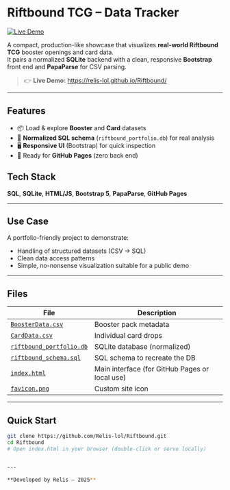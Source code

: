 # Riftbound TCG – Data Tracker

[![Live Demo](https://img.shields.io/badge/Live%20Demo-Online-green?style=for-the-badge&logo=githubpages)](https://relis-lol.github.io/Riftbound/)

A compact, production-like showcase that visualizes **real-world Riftbound TCG** booster openings and card data.  
It pairs a normalized **SQLite** backend with a clean, responsive **Bootstrap** front end and **PapaParse** for CSV parsing.

> 👉 **Live Demo:** https://relis-lol.github.io/Riftbound/

---

## Features
- 📦 Load & explore **Booster** and **Card** datasets
- 🧱 **Normalized SQL schema** (`riftbound_portfolio.db`) for real analysis
- 🖥️ **Responsive UI** (Bootstrap) for quick inspection
- 🔗 Ready for **GitHub Pages** (zero back end)

## Tech Stack
**SQL**, **SQLite**, **HTML/JS**, **Bootstrap 5**, **PapaParse**, **GitHub Pages**

---

## Use Case
A portfolio-friendly project to demonstrate:
- Handling of structured datasets (CSV → SQL)
- Clean data access patterns
- Simple, no-nonsense visualization suitable for a public demo

---

## Files
| File | Description |
|---|---|
| [`BoosterData.csv`](./BoosterData.csv) | Booster pack metadata |
| [`CardData.csv`](./CardData.csv) | Individual card drops |
| [`riftbound_portfolio.db`](./riftbound_portfolio.db) | SQLite database (normalized) |
| [`riftbound_schema.sql`](./riftbound_schema.sql) | SQL schema to recreate the DB |
| [`index.html`](./index.html) | Main interface (for GitHub Pages or local use) |
| [`favicon.png`](./favicon.png) | Custom site icon |

---

## Quick Start
```bash
git clone https://github.com/Relis-lol/Riftbound.git
cd Riftbound
# Open index.html in your browser (double-click or serve locally)


---

**Developed by Relis – 2025**
